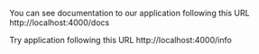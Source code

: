 You can see documentation to our application following this URL
http://localhost:4000/docs

Try application following this URL
http://localhost:4000/info